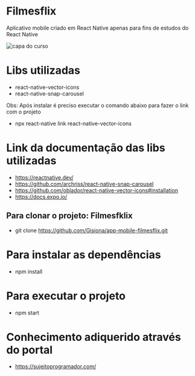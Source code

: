 # Filmesflix
Aplicativo mobile criado em React Native apenas para fins de estudos do React Native

![capa do curso](https://i.pinimg.com/originals/2e/0e/70/2e0e70a3a942ca891c794439cd2b643d.png)

# Libs utilizadas
- react-native-vector-icons
- react-native-snap-carousel


Obs: Após instalar é preciso executar o comando abaixo para fazer o link com o projeto
- npx react-native link react-native-vector-icons

# Link da documentação das libs utilizadas
- https://reactnative.dev/
- https://github.com/archriss/react-native-snap-carousel
- https://github.com/oblador/react-native-vector-icons#installation
- https://docs.expo.io/

## Para clonar o projeto: Filmesfklix
- git clone https://github.com/Gisiona/app-mobile-filmesflix.git

# Para instalar as dependências
- npm install

# Para executar o projeto
- npm start

# Conhecimento adiquerido através do portal
- https://sujeitoprogramador.com/
